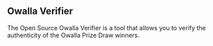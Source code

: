 ## Owalla Verifier

The Open Source Owalla Verifier is a tool that allows you to verify the authenticity of the Owalla Prize Draw winners.
